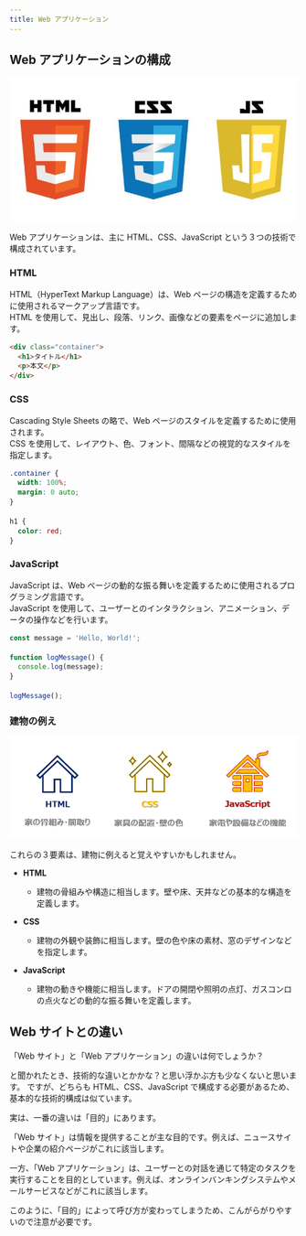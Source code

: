 ```yaml
---
title: Web アプリケーション
---
```


## Web アプリケーションの構成

![Web アプリケーションの３要素](https://github.com/itnav/zenn-gura/blob/main/books/nagoya-ai-event-2024-07_b-course/assets/2_web-app/three-elements.jpg?raw=true)

Web アプリケーションは、主に HTML、CSS、JavaScript という３つの技術で構成されています。

### HTML

HTML（HyperText Markup Language）は、Web ページの構造を定義するために使用されるマークアップ言語です。\
HTML を使用して、見出し、段落、リンク、画像などの要素をページに追加します。

```html
<div class="container">
  <h1>タイトル</h1>
  <p>本文</p>
</div>
```

### CSS

Cascading Style Sheets の略で、Web ページのスタイルを定義するために使用されます。\
CSS を使用して、レイアウト、色、フォント、間隔などの視覚的なスタイルを指定します。

```css
.container {
  width: 100%;
  margin: 0 auto;
}

h1 {
  color: red;
}
```

### JavaScript

JavaScript は、Web ページの動的な振る舞いを定義するために使用されるプログラミング言語です。\
JavaScript を使用して、ユーザーとのインタラクション、アニメーション、データの操作などを行います。

```javascript
const message = 'Hello, World!';

function logMessage() {
  console.log(message);
}

logMessage();
```

### 建物の例え

![建物で例えた３要素](https://github.com/itnav/zenn-gura/blob/main/books/nagoya-ai-event-2024-07_b-course/assets/2_web-app/three-building-elements.png?raw=true)

これらの３要素は、建物に例えると覚えやすいかもしれません。

- **HTML**

  - 建物の骨組みや構造に相当します。壁や床、天井などの基本的な構造を定義します。

- **CSS**

  - 建物の外観や装飾に相当します。壁の色や床の素材、窓のデザインなどを指定します。

- **JavaScript**

  - 建物の動きや機能に相当します。ドアの開閉や照明の点灯、ガスコンロの点火などの動的な振る舞いを定義します。

## Web サイトとの違い

「Web サイト」と「Web アプリケーション」の違いは何でしょうか？

と聞かれたとき、技術的な違いとかかな？と思い浮かぶ方も少なくないと思います。
ですが、どちらも HTML、CSS、JavaScript で構成する必要があるため、基本的な技術的構成は似ています。

実は、一番の違いは「目的」にあります。

「Web サイト」は情報を提供することが主な目的です。例えば、ニュースサイトや企業の紹介ページがこれに該当します。

一方、「Web アプリケーション」は、ユーザーとの対話を通じて特定のタスクを実行することを目的としています。例えば、オンラインバンキングシステムやメールサービスなどがこれに該当します。

このように、「目的」によって呼び方が変わってしまうため、こんがらがりやすいので注意が必要です。
